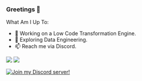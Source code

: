 ### Greetings 👋
What Am I Up To:

- 🔭 Working on a Low Code Transformation Engine.
- 🌱 Exploring Data Engineering.
- 📫 Reach me via Discord.


<img src="https://github-readme-stats.vercel.app/api?username=DevStrikerTech&show_icons=true&hide=prs,issues">
<img src="https://github-readme-stats.vercel.app/api/top-langs/?username=DevStrikerTech">

[![Join my Discord server!](https://invidget.switchblade.xyz/ef5KsqP?theme=light)](https://discord.gg/ef5KsqP)
